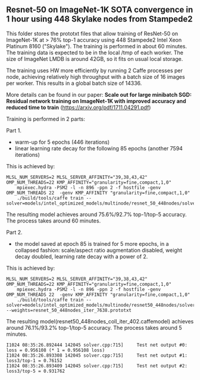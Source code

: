 ## Resnet-50 on ImageNet-1K SOTA convergence in 1 hour using 448 Skylake nodes from Stampede2

This folder stores the prototxt files that allow training of ResNet-50 on ImageNet-1K at > 76% top-1 accuracy using 448 Stampede2 Intel Xeon Platinum 8160 ("Skylake").
The training is performed in about 60 minutes. The training data is expected to be in the local /tmp of each worker. The size of ImageNet LMDB is around 42GB, so it fits on usual local storage.

The training uses HW more efficiently by running 2 Caffe processes per node, achieving relatively high throughput with a batch size of 16 images per worker. This results in a global batch size of 14336.

More details can be found in our paper: **Scale out for large minibatch SGD: Residual network training on ImageNet-1K with improved accuracy and reduced time to train** (https://arxiv.org/pdf/1711.04291.pdf)

Training is performed in 2 parts:

Part 1.
- warm-up for 5 epochs (446 iterations)
- linear learning rate decay for the following 85 epochs (another 7594 iterations)

This is achieved by:

	MLSL_NUM_SERVERS=2 MLSL_SERVER_AFFINITY="39,38,43,42" OMP_NUM_THREADS=22 KMP_AFFINITY="granularity=fine,compact,1,0"  
		mpiexec.hydra -PSM2 -l -n 896 -ppn 2 -f hostfile -genv OMP_NUM_THREADS 22  -genv KMP_AFFINITY "granularity=fine,compact,1,0" 
		./build/tools/caffe train --solver=models/intel_optimized_models/multinode/resnet_50_448nodes/solver.prototxt 


The resulting model achieves around 75.6%/92.7% top-1/top-5 accuracy. The process takes around 60 minutes.


Part 2.
- the model saved at epoch 85 is trained for 5 more epochs, in a collapsed fashion: scale/aspect ratio augmentation disabled, weight decay doubled, learning rate decay with a power of 2.

This is achieved by:

	MLSL_NUM_SERVERS=2 MLSL_SERVER_AFFINITY="39,38,43,42" OMP_NUM_THREADS=22 KMP_AFFINITY="granularity=fine,compact,1,0"  
		mpiexec.hydra -PSM2 -l -n 896 -ppn 2 -f hostfile -genv OMP_NUM_THREADS 22  -genv KMP_AFFINITY "granularity=fine,compact,1,0"  
		./build/tools/caffe train --solver=models/intel_optimized_models/multinode/resnet50_448nodes/solver_collapse.prototxt --weights=resnet_50_448nodes_iter_7638.prototxt

The resulting model(resnet50_448nodes_coll_iter_402.caffemodel) achieves around 76.1%/93.2% top-1/top-5 accuracy. The process takes around 5 minutes.

	I1024 08:35:26.892444 142045 solver.cpp:715]     Test net output #0: loss = 0.956108 (* 1 = 0.956108 loss)
	I1024 08:35:26.893308 142045 solver.cpp:715]     Test net output #1: loss3/top-1 = 0.76152
	I1024 08:35:26.893409 142045 solver.cpp:715]     Test net output #2: loss3/top-5 = 0.931762

